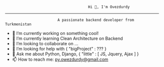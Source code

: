                                           Hi 👋, I'm Ovezdurdy
____________________________________________________________________________________________________________

                            A passionate backend developer from Turkmenistan

- 🔭 I’m currently working on something cool!
- 🌱 I’m currently learning Clean Architecture on Backend
- 👯 I’m looking to collaborate on ...
- 🤔 I’m looking for help with { "bigProject" : ??? }
- 💬 Ask me about Python, Django, { "little" : [ JS, Jquery, Ajax ] }
- 📫 How to reach me: py.owezdurdy@gmail.com
